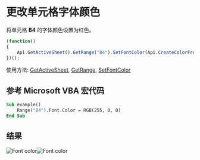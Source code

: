 # 更改单元格字体颜色

将单元格 **B4** 的字体颜色设置为红色。

<!-- This code snippet is shown in the screenshot. -->

<!-- eslint-skip -->

``` ts
(function()
{
    Api.GetActiveSheet().GetRange("B4").SetFontColor(Api.CreateColorFromRGB(255, 0, 0));
})();
```

使用方法: [GetActiveSheet](../../../../office-api/usage-api/spreadsheet-api/Api/Methods/GetActiveSheet.md), [GetRange](../../../../office-api/usage-api/spreadsheet-api/ApiWorksheet/Methods/GetRange.md), [SetFontColor](../../../../office-api/usage-api/spreadsheet-api/ApiRange/Methods/SetFontColor.md)

## 参考 Microsoft VBA 宏代码

``` vb
Sub example()
    Range("B4").Font.Color = RGB(255, 0, 0)
End Sub
```

## 结果

![Font color](/assets/images/plugins/font-color.png#gh-light-mode-only)![Font color](/assets/images/plugins/font-color.dark.png#gh-dark-mode-only)
